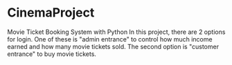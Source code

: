 # CinemaProject
Movie Ticket Booking System with Python
In this project, there are 2 options for login.
One of these is "admin entrance" to control how much income 
earned and how many movie tickets sold.
The second option is "customer entrance" to buy movie tickets.
